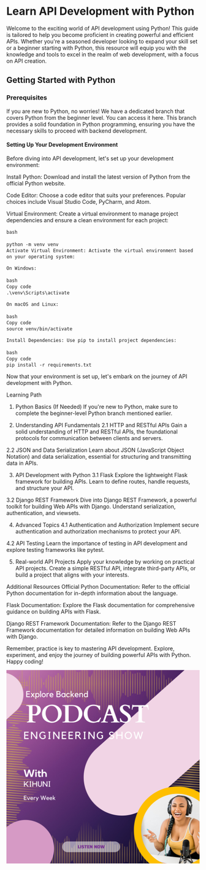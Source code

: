 
# Learn API Development with Python

Welcome to the exciting world of API development using Python! This guide is tailored to help you become proficient in creating powerful and efficient APIs. Whether you're a seasoned developer looking to expand your skill set or a beginner starting with Python, this resource will equip you with the knowledge and tools to excel in the realm of web development, with a focus on API creation.

## Getting Started with Python

### Prerequisites

If you are new to Python, no worries! We have a dedicated branch that covers Python from the beginner level. You can access it here. This branch provides a solid foundation in Python programming, ensuring you have the necessary skills to proceed with backend development.

#### Setting Up Your Development Environment
Before diving into API development, let's set up your development environment:

Install Python: Download and install the latest version of Python from the official Python website.

Code Editor: Choose a code editor that suits your preferences. Popular choices include Visual Studio Code, PyCharm, and Atom.

Virtual Environment: Create a virtual environment to manage project dependencies and ensure a clean environment for each project:
```
bash

python -m venv venv
Activate Virtual Environment: Activate the virtual environment based on your operating system:

```


```
On Windows:

bash
Copy code
.\venv\Scripts\activate
```
```
On macOS and Linux:

bash
Copy code
source venv/bin/activate
```
```
Install Dependencies: Use pip to install project dependencies:

bash
Copy code
pip install -r requirements.txt
```
Now that your environment is set up, let's embark on the journey of API development with Python.

Learning Path
1. Python Basics (If Needed)
If you're new to Python, make sure to complete the beginner-level Python branch mentioned earlier.

2. Understanding API Fundamentals
2.1 HTTP and RESTful APIs
Gain a solid understanding of HTTP and RESTful APIs, the foundational protocols for communication between clients and servers.

2.2 JSON and Data Serialization
Learn about JSON (JavaScript Object Notation) and data serialization, essential for structuring and transmitting data in APIs.

3. API Development with Python
3.1 Flask
Explore the lightweight Flask framework for building APIs. Learn to define routes, handle requests, and structure your API.

3.2 Django REST Framework
Dive into Django REST Framework, a powerful toolkit for building Web APIs with Django. Understand serialization, authentication, and viewsets.

4. Advanced Topics
4.1 Authentication and Authorization
Implement secure authentication and authorization mechanisms to protect your API.

4.2 API Testing
Learn the importance of testing in API development and explore testing frameworks like pytest.

5. Real-world API Projects
Apply your knowledge by working on practical API projects. Create a simple RESTful API, integrate third-party APIs, or build a project that aligns with your interests.

Additional Resources
Official Python Documentation: Refer to the official Python documentation for in-depth information about the language.

Flask Documentation: Explore the Flask documentation for comprehensive guidance on building APIs with Flask.

Django REST Framework Documentation: Refer to the Django REST Framework documentation for detailed information on building Web APIs with Django.

Remember, practice is key to mastering API development. Explore, experiment, and enjoy the journey of building powerful APIs with Python. Happy coding!

![](https://github.com/kihuni/Explore-Backend/blob/main/Explore%20Backend.png)
